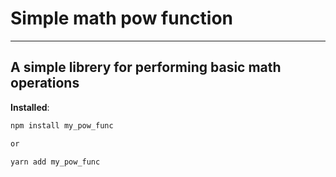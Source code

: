 # Simple math pow function

---

## A simple librery for performing basic math operations

**Installed**:

```bash
npm install my_pow_func

or

yarn add my_pow_func
```
